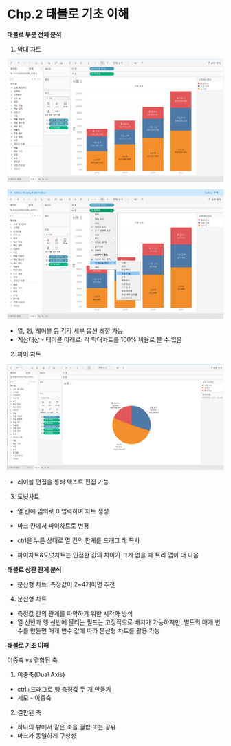 # Chp.2 태블로 기초 이해

**태블로 부분 전체 분석**

1. 막대 차트

![막대1](ta_images/KakaoTalk_20250407_234037178.png)

![막대2](ta_images/KakaoTalk_20250407_234401624.png)
- 열, 행, 레이블 등 각각 세부 옵션 조절 가능
- 계산대상 - 테이블 아래로: 각 막대차트를 100% 비율로 볼 수 있음

2. 파이 차트

![파이1](ta_images/KakaoTalk_20250407_235136025.png)
- 레이블 편집을 통해 텍스트 편집 가능

3. 도넛차트
- 열 칸에 임의로 0 입력하여 차트 생성
- 마크 칸에서 파이차트로 변경
- ctrl을 누른 상태로 열 칸의 합계를 드래그 해 복사 

- 파이차트&도넛차트는 인접한 값의 차이가 크게 없을 때 트리 맵이 더 나음 

**태블로 상관 관계 분석**
- 분산형 차트: 측정값이 2~4개이면 추천

4. 분산형 차트
- 측정값 간의 관계를 파악하기 위한 시각화 방식
- 열 선반과 행 선반에 올리는 필드는 고정적으로 배치가 가능하지만, 별도의 매개 변수를 만들면 매개 변수 값에 따라 분산형 차트를 활용 가능

**태블로 기초 이해**

이중축 vs 결합된 축

1. 이중축(Dual Axis)
- ctrl+드래그로 행 측정값 두 개 만들기
- 세모 - 이중축

2. 결합된 축
- 하나의 뷰에서 같은 축을 결합 또는 공유
- 마크가 동일하게 구성성